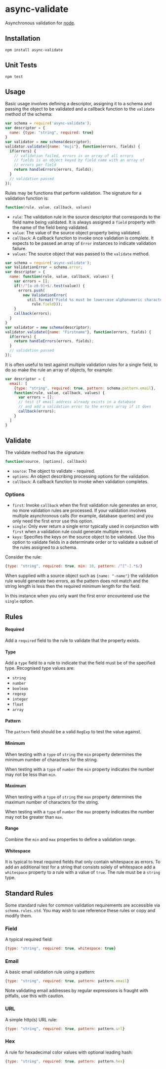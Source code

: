 # async-validate

Asynchronous validation for [node](http://nodejs.org).

## Installation

```
npm install async-validate
```

## Unit Tests

```
npm test
```

## Usage

Basic usage involves defining a descriptor, assigning it to a schema and passing the object to be validated and a callback function to the `validate` method of the schema:

```javascript
var schema = require('async-validate');
var descriptor = {
  name: {type: "string", required: true}
}
var validator = new schema(descriptor);
validator.validate({name: "muji"}, function(errors, fields) {
  if(errors) {
    // validation failed, errors is an array of all errors
    // fields is an object keyed by field name with an array of
    // errors per field
    return handleErrors(errors, fields);
  }
  // validation passed
});
```

Rules may be functions that perform validation. The signature for a validation function is:

```javascript
function(rule, value, callback, values)
```

* `rule`: The validation rule in the source descriptor that corresponds to the field name being validated. It is always assigned a `field` property with the name of the field being validated.
* `value`: The value of the source object property being validated.
* `callback`: A callback function to invoke once validation is complete. It expects to be passed an array of `Error` instances to indicate validation failure.
* `values`: The source object that was passed to the `validate` method.

```javascript
var schema = require('async-validate');
var ValidationError = schema.error;
var descriptor = {
  name: function(rule, value, callback, values) {
    var errors = [];
    if(!/^[a-z0-9]+$/.test(value)) {
      errors.push(
        new ValidationError(
          util.format("Field %s must be lowercase alphanumeric characters",
            rule.field)));
    }
    callback(errors);
  }
}
var validator = new schema(descriptor);
validator.validate({name: "Firstname"}, function(errors, fields) {
  if(errors) {
    return handleErrors(errors, fields);
  }
  // validation passed
});
```

It is often useful to test against multiple validation rules for a single field, to do so make the rule an array of objects, for example:

```javascript
var descriptor = {
  email: [
    {type: "string", required: true, pattern: schema.pattern.email},
    function(rule, value, callback, values) {
      var errors = []; 
      // test if email address already exists in a database
      // and add a validation error to the errors array if it does
      callback(errors);
    }
  ]
}
```

## Validate

The validate method has the signature:

```javascript
function(source, [options], callback)
```

* `source`: The object to validate - required.
* `options`: An object describing processing options for the validation.
* `callback`: A callback function to invoke when validation completes.

### Options

* `first`: Invoke `callback` when the first validation rule generates an error, no more validation rules are processed. If your validation involves multiple asynchronous calls (for example, database queries) and you only need the first error use this option.
* `single`: Only ever return a single error typically used in conjunction with `first` when a validation rule could generate multiple errors.
* `keys`: Specifies the keys on the source object to be validated. Use this option to validate fields in a determinate order or to validate a subset of the rules assigned to a schema.

Consider the rule:

```javascript
{type: "string", required: true, min: 10, pattern: /^[^-].*$/}
```

When supplied with a source object such as `{name: "-name"}` the validation rule would generate two errors, as the pattern does not match and the string length is less then the required minimum length for the field.

In this instance when you only want the first error encountered use the `single` option.

## Rules

#### Required

Add a `required` field to the rule to validate that the property exists.

#### Type

Add a `type` field to a rule to indicate that the field must be of the specified type. Recognised type values are:

* `string`
* `number`
* `boolean`
* `regexp`
* `integer`
* `float`
* `array`

#### Pattern

The `pattern` field should be a valid `RegExp` to test the value against.

#### Minimum

When testing with a `type` of `string` the `min` property determines the minimum number of characters for the string.

When testing with a `type` of `number` the `min` property indicates the number may not be less than `min`.

#### Maximum

When testing with a `type` of `string` the `max` property determines the maximum number of characters for the string.

When testing with a `type` of `number` the `max` property indicates the number may not be greater than `max`.

#### Range

Combine the `min` and `max` properties to define a validation range.

#### Whitespace

It is typical to treat required fields that only contain whitespace as errors. To add an additional test for a string that consists solely of whitespace add a `whitespace` property to a rule with a value of `true`. The rule must be a `string` type.

## Standard Rules

Some standard rules for common validation requirements are accessible via `schema.rules.std`. You may wish to use reference these rules or copy and modify them.

### Field

A typical required field:

```javascript
{type: "string", required: true, whitespace: true}
```

### Email

A basic email validation rule using a pattern:

```javascript
{type: "string", required: true, pattern: pattern.email}
```

Note validating email addresses by regular expressions is fraught with pitfalls, use this with caution.

### URL

A simple http(s) URL rule:

```javascript
{type: "string", required: true, pattern: pattern.url}
```

### Hex

A rule for hexadecimal color values with optional leading hash:

```javascript
{type: "string", required: true, pattern: pattern.hex}
```


